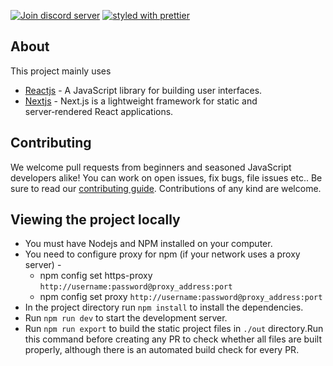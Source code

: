 

[![Join discord server](https://img.shields.io/badge/Join-Discord%20server-%236a7fcb.svg)](https://discord.gg/jVQhkWB)
[![styled with prettier](https://img.shields.io/badge/styled_with-prettier-ff69b4.svg)](https://github.com/prettier/prettier)
<br>

## About

This project mainly uses
* [Reactjs](https://reactjs.org/) - A JavaScript library for building user interfaces.
* [Nextjs](http://nextjs.org) - Next.js is a lightweight framework for static and server‑rendered React applications.

## Contributing

We welcome pull requests from beginners and seasoned JavaScript developers alike! You can work on open issues, fix bugs, file issues etc.. Be sure to read our [contributing guide](https://github.com/MNNIT/Avishkar/blob/master/CONTRIBUTING.md).  Contributions of any kind are welcome.
## Viewing the project locally
* You must have Nodejs and NPM installed on your computer.
* You need to configure proxy for npm (if your network uses a proxy server) - 
  - npm config set https-proxy `http://username:password@proxy_address:port`
  - npm config set proxy `http://username:password@proxy_address:port`
* In the project directory run ```npm install``` to install the dependencies.
* Run `npm run dev` to start the development server. 
* Run `npm run export` to build the static project files in `./out` directory.Run this command before creating any PR to check whether all   files are built properly, although there is an automated build check for every PR.
